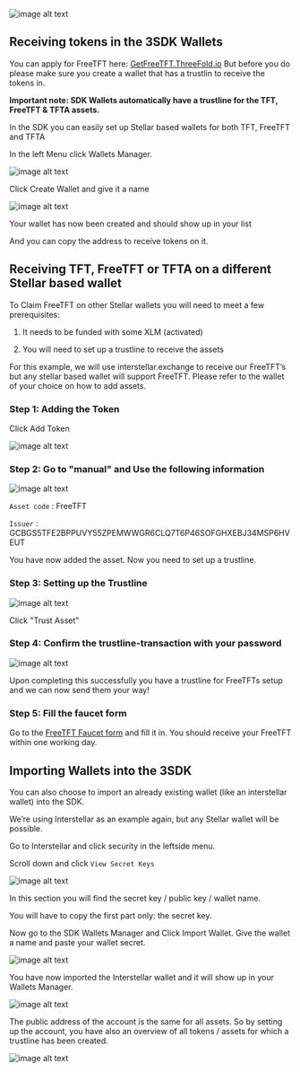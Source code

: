![image alt text](./img/logo.png)

## Receiving tokens in the 3SDK Wallets

You can apply for FreeTFT here: [GetFreeTFT.ThreeFold.io](https://www.getfreetft.threefold.io)
But before you do please make sure you create a wallet that has a trustlin to receive the tokens in.

**Important note: SDK Wallets automatically have a trustline for the TFT, FreeTFT & TFTA assets.**

In the SDK you can easily set up Stellar based wallets for both TFT, FreeTFT and TFTA

In the left Menu click Wallets Manager.

![image alt text](./img/wallets_manager.jpg)

Click Create Wallet and give it a name

![image alt text](./img/create_wallet.jpg)

Your wallet has now been created and should show up in your list

And you can copy the address to receive tokens on it.

## Receiving TFT, FreeTFT or TFTA on a different Stellar based wallet

To Claim FreeTFT on other Stellar wallets you will need to meet a few prerequisites:

1. It needs to be funded with some XLM (activated)

2. You will need to set up a trustline to receive the assets

For this example, we will use interstellar.exchange to receive our FreeTFT’s but any stellar based wallet will support FreeTFT. Please refer to the wallet of your choice on how to add assets.

### Step 1: Adding the Token

Click Add Token

![image alt text](./img/selectasset.png)

### Step 2: Go to "manual" and Use the following information

![image alt text](./img/manual.png)

`Asset code` : FreeTFT

`Issuer` : GCBGS5TFE2BPPUVY55ZPEMWWGR6CLQ7T6P46SOFGHXEBJ34MSP6HVEUT

You have now added the asset. Now you need to set up a trustline.

### Step 3: Setting up the Trustline

![image alt text](./img/trustasset_1.png)

Click "Trust Asset"

### Step 4: Confirm the trustline-transaction with your password

![image alt text](./img/trustasset_2.png)

Upon completing this successfully you have a trustline for FreeTFTs setup and we can now send them your way!

### Step 5: Fill the faucet form

Go to the [FreeTFT Faucet form](https://www.getfreetft.threefold.io/) and fill it in. You should receive your FreeTFT within one working day. 

## Importing Wallets into the 3SDK

You can also choose to import an already existing wallet (like an interstellar wallet) into the SDK.

We’re using Interstellar as an example again, but any Stellar wallet will be possible.

Go to Interstellar and click security in the leftside menu.

Scroll down and click `View Secret Keys`

![image alt text](./img/interstellar_secret.png)

In this section you will find the secret key / public key / wallet name. 

You will have to copy the first part only: the secret key.

Now go to the SDK Wallets Manager and Click Import Wallet.
Give the wallet a name and paste your wallet secret.

![image alt text](./img/3sdk_import_1.jpg)

You have now imported the Interstellar wallet and it will show up in your Wallets Manager.

![image alt text](./img/3sdk_import_2.jpg)

The public address of the account is the same for all assets. So by setting up the account, you have also an overview of all tokens / assets for which a trustline has been created. 

![image alt text](./img/3sdk_import_3.jpg)
